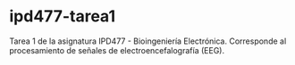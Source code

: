 # ipd477-tarea1
Tarea 1 de la asignatura IPD477 - Bioingeniería Electrónica. Corresponde al procesamiento de señales de electroencefalografía (EEG).
